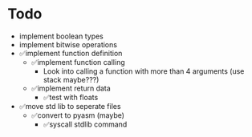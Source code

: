 # Todo

* implement boolean types
* implement bitwise operations
* ✅implement function definition
  * ✅implement function calling
    * Look into calling a function with more than 4 arguments (use stack maybe???)
  * ✅implement return data
    * ✅test with floats
* ✅move std lib to seperate files
  * ✅convert to pyasm (maybe)
    * ✅syscall stdlib command
